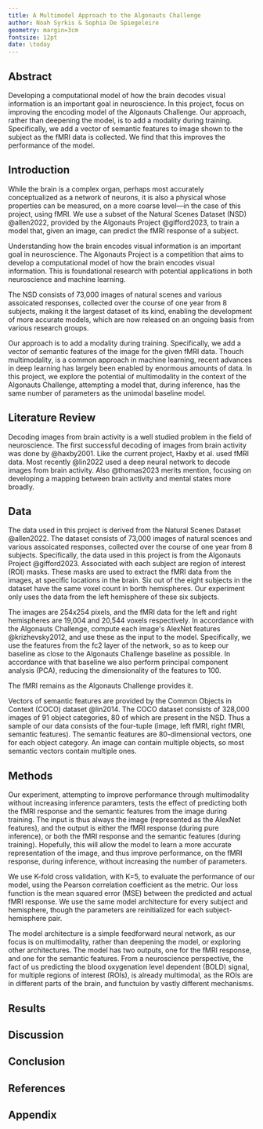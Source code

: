 ```yaml
---
title: A Multimodel Approach to the Algonauts Challenge
author: Noah Syrkis & Sophia De Spiegeleire
geometry: margin=3cm
fontsize: 12pt
date: \today
---
```


## Abstract

Developing a computational model of how the brain decodes visual information
is an important goal in neuroscience. In this project, focus on improving
the encoding model of the Algonauts Challenge. Our approach,
rather than deepening the model, is to add a modality during training.
Specifically, we add a vector of semantic features to image shown to the subject
as the fMRI data is collected. We find that this improves the performance of the model.

## Introduction

While the brain is a complex organ, perhaps most accurately conceptualized
as a network of neurons, it is also a physical whose properties can be measured,
on a more coarse level—in the case of this project, using fMRI.
We use a subset of the Natural Scenes Dataset (NSD) @allen2022,
provided by the Algonauts Project @gifford2023, to train a model
that, given an image, can predict the fMRI response of a subject.

Understanding how the brain encodes visual information is an important goal
in neuroscience. The Algonauts Project is a competition that aims to develop
a computational model of how the brain encodes visual information.
This is foundational research with potential applications in both
neuroscience and machine learning.

The NSD consists of 73,000 images of natural scenes and various
assoicated responses, collected over the course of one year from 8 subjects,
making it the largest dataset of its kind, enabling the development of
more accurate models, which are now released on an ongoing basis
from various research groups.

Our approach is to add a modality during training. Specifically,
we add a vector of semantic features of the image for the given fMRI data.
Thouch multimodality, is a common approach in machine learning,
recent advances in deep learning has largely been enabled by
enormous amounts of data. In this project, we explore the potential
of multimodality in the context of the Algonauts Challenge,
attempting a model that, during inference,
has the same number of parameters as the unimodal baseline model.

## Literature Review

Decoding images from brain activity is a well studied problem in the field of
neuroscience. The first successful decoding of images from brain activity was
done by @haxby2001. Like the current project, Haxby et al. used fMRI data.
Most recently @lin2022 used a deep neural network to decode images from brain activity. Also @thomas2023 merits mention, focusing on developing a mapping between brain activity and mental states more broadly.

## Data

The data used in this project is derived from the Natural Scenes Dataset @allen2022.
The dataset consists of 73,000 images of natural scences and various
assoicated responses, collected over the course of one year from 8 subjects.
Specifically, the data used in this project is from the Algonauts Project @gifford2023.
Associated with each subject are region of interest (ROI) masks.
These masks are used to extract the fMRI data from the images,
at specific locations in the brain. Six out of the eight subjects
in the dataset have the same voxel count in borth hemispheres.
Our experiment only uses the data from the left hemisphere of these six subjects.

The images are 254x254 pixels, and the fMRI data for the left and right
hemispheres are 19,004 and 20,544 voxels respectively.
In accordance with the Algonauts Challenge, compute each image's
AlexNet features @krizhevsky2012, and use these as the input to the model.
Specifically, we use the features from the fc2 layer of the network,
so as to keep our baseline as close to the Algonauts Challenge baseline as possible.
In accordance with that baseline we also perform principal component analysis (PCA),
reducing the dimensionality of the features to 100.

The fMRI remains as the Algonauts Challenge provides it.

Vectors of semantic features are provided by the Common Objects in Context (COCO) dataset @lin2014.
The COCO dataset consists of 328,000 images of 91 object categories, 80 of which are present in the NSD.
Thus a sample of our data consists of the four-tuple (image, left fMRI, right fMRI, semantic features).
The semantic features are 80-dimensional vectors, one for each object category.
An image can contain multiple objects, so most semantic vectors contain multiple ones.


## Methods

Our experiment, attempting to improve performance through multimodality without
increasing inference paramters, tests the effect of predicting both the fMRI
response and the semantic features from the image during training. The input is thus always the image
(represented as the AlexNet features), and the output is either the fMRI response (during pure inference), or both the fMRI response and the semantic features (during training). Hopefully, this will allow the model to learn a more accurate representation of the image, and thus improve performance, on the fMRI response, during inference, without increasing the number of parameters.

We use K-fold cross validation, with K=5, to evaluate the performance of our model,
using the Pearson correlation coefficient as the metric. Our loss function is the
mean squared error (MSE) between the predicted and actual fMRI response.
We use the same model architecture for every subject and hemisphere,
though the parameters are reinitialized for each subject-hemisphere pair.

The model architecture is a simple feedforward neural network,
as our focus is on multimodality, rather than deepening the model,
or exploring other architectures. The model has two outputs,
one for the fMRI response, and one for the semantic features.
From a neuroscience perspective, the fact of us predicting the blood oxygenation level dependent (BOLD) signal,
for multiple regions of interest (ROIs), is already multimodal, as the ROIs are in different parts of the brain,
and functuion by vastly different mechanisms.

## Results

## Discussion

## Conclusion

## References

<div id="refs"></div>

## Appendix
